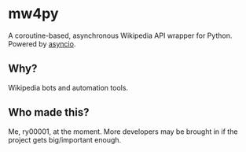 # mw4py
A coroutine-based, asynchronous Wikipedia API wrapper for Python.  
Powered by [asyncio](https://docs.python.org/3/library/asyncio.html "asyncio").  

## Why?
Wikipedia bots and automation tools.  

## Who made this?
Me, ry00001, at the moment. More developers may be brought in if the project gets big/important enough.  
